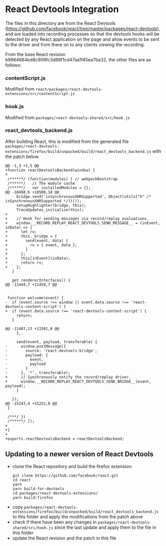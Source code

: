 # React Devtools Integration

The files in this directory are from the React Devtools (https://github.com/facebook/react/tree/master/packages/react-devtools), and are loaded into recording processes so that the devtools hooks will be detected by any React application on the page and allow events to be sent to the driver and from there on to any clients viewing the recording.

From the base React revision b9964684bd8c909fc3d88f1cd47aa1f45ea7ba32, the other files are as follows:

### contentScript.js

Modified from `react/packages/react-devtools-extensions/src/contentScript.js`

### hook.js

Modified from `packages/react-devtools-shared/src/hook.js`

### react_devtools_backend.js

After building React, this is modified from the generated file `packages/react-devtools-extensions/firefox/build/unpacked/build/react_devtools_backend.js` with the patch below.

```
@@ -1,3 +1,5 @@
+function reactDevtoolsBackend(window) {
+
 /******/ (function(modules) { // webpackBootstrap
 /******/ 	// The module cache
 /******/ 	var installedModules = {};
@@ -10498,6 +10500,18 @@
     bridge.send('isSynchronousXHRSupported', Object(utils["h" /* isSynchronousXHRSupported */])());
     setupHighlighter(bridge, this);
     TraceUpdates_initialize(this);
+
+    // Hook for sending messages via record/replay evaluations.
+    window.__RECORD_REPLAY_REACT_DEVTOOLS_SEND_MESSAGE__ = (inEvent, inData) => {
+      let rv;
+      this._bridge = {
+        send(event, data) {
+          rv = { event, data };
+        }
+      };
+      this[inEvent](inData);
+      return rv;
+    };
   }
 
   get rendererInterfaces() {
@@ -11444,7 +11458,7 @@
 
 
 function welcome(event) {
-  if (event.source !== window || event.data.source !== 'react-devtools-content-script') {
+  if (event.data.source !== 'react-devtools-content-script') {
     return;
   }
 
@@ -11487,13 +11501,8 @@
     },
 
     send(event, payload, transferable) {
-      window.postMessage({
-        source: 'react-devtools-bridge',
-        payload: {
-          event,
-          payload
-        }
-      }, '*', transferable);
+      // Synchronously notify the record/replay driver.
+      window.__RECORD_REPLAY_REACT_DEVTOOLS_SEND_BRIDGE__(event, payload);
     }
 
   });
@@ -15243,4 +15252,8 @@
 }
 
 /***/ })
 /******/ ]);
+
+}
+
+exports.reactDevtoolsBackend = reactDevtoolsBackend;
```

## Updating to a newer version of React Devtools

* clone the React repository and build the firefox extension: 
  ```
  git clone https://github.com/facebook/react.git
  cd react
  yarn
  yarn build-for-devtools
  cd packages/react-devtools-extensions/
  yarn build:firefox
  ```
* copy `packages/react-devtools-extensions/firefox/build/unpacked/build/react_devtools_backend.js` to this folder and apply the modifications from the patch above
* check if there have been any changes in `packages/react-devtools-shared/src/hook.js` since the last update and apply them to the file in this folder
* update the React revision and the patch in this file
